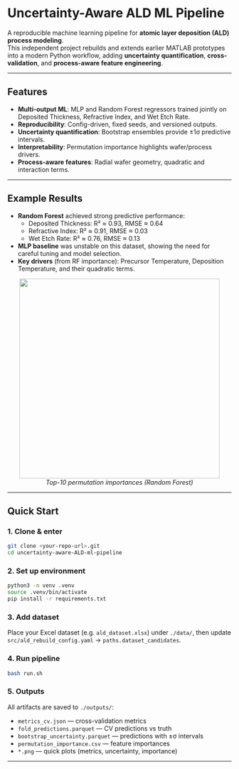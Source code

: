 
# Uncertainty-Aware ALD ML Pipeline

A reproducible machine learning pipeline for **atomic layer deposition (ALD) process modeling**.  
This independent project rebuilds and extends earlier MATLAB prototypes into a modern Python workflow, adding **uncertainty quantification**, **cross-validation**, and **process-aware feature engineering**.

---

## Features
- **Multi-output ML**: MLP and Random Forest regressors trained jointly on Deposited Thickness, Refractive Index, and Wet Etch Rate.
- **Reproducibility**: Config-driven, fixed seeds, and versioned outputs.
- **Uncertainty quantification**: Bootstrap ensembles provide ±1σ predictive intervals.
- **Interpretability**: Permutation importance highlights wafer/process drivers.
- **Process-aware features**: Radial wafer geometry, quadratic and interaction terms.

---

## Example Results
- **Random Forest** achieved strong predictive performance:
  - Deposited Thickness: R² ≈ 0.93, RMSE ≈ 0.64
  - Refractive Index: R² ≈ 0.91, RMSE ≈ 0.03
  - Wet Etch Rate: R² ≈ 0.76, RMSE ≈ 0.13
- **MLP baseline** was unstable on this dataset, showing the need for careful tuning and model selection.
- **Key drivers** (from RF importance): Precursor Temperature, Deposition Temperature, and their quadratic terms.

<p align="center">
  <img src="outputs/perm_importance_top10.png" width="450"><br>
  <em>Top-10 permutation importances (Random Forest)</em>
</p>

---

## Quick Start

### 1. Clone & enter
```bash
git clone <your-repo-url>.git
cd uncertainty-aware-ALD-ml-pipeline
````

### 2. Set up environment

```bash
python3 -m venv .venv
source .venv/bin/activate
pip install -r requirements.txt
```

### 3. Add dataset

Place your Excel dataset (e.g. `ald_dataset.xlsx`) under `./data/`, then update
`src/ald_rebuild_config.yaml` → `paths.dataset_candidates`.

### 4. Run pipeline

```bash
bash run.sh
```

### 5. Outputs

All artifacts are saved to `./outputs/`:

* `metrics_cv.json` — cross-validation metrics
* `fold_predictions.parquet` — CV predictions vs truth
* `bootstrap_uncertainty.parquet` — predictions with ±σ intervals
* `permutation_importance.csv` — feature importances
* `*.png` — quick plots (metrics, uncertainty, importance)

---



